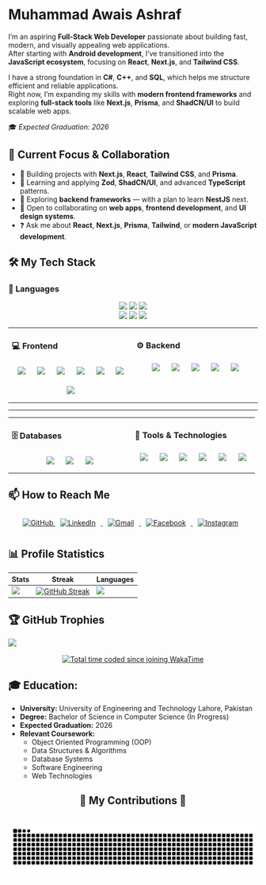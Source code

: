 # Muhammad Awais Ashraf

I’m an aspiring **Full-Stack Web Developer** passionate about building fast, modern, and visually appealing web applications.  
After starting with **Android development**, I’ve transitioned into the **JavaScript ecosystem**, focusing on **React**, **Next.js**, and **Tailwind CSS**.  

I have a strong foundation in **C#**, **C++**, and **SQL**, which helps me structure efficient and reliable applications.  
Right now, I’m expanding my skills with **modern frontend frameworks** and exploring **full-stack tools** like **Next.js**, **Prisma**, and **ShadCN/UI** to build scalable web apps.
 

🎓 *Expected Graduation: 2026*




## 🚀 Current Focus & Collaboration

- 🔭 Building projects with **Next.js**, **React**, **Tailwind CSS**, and **Prisma**.  
- 🌱 Learning and applying **Zod**, **ShadCN/UI**, and advanced **TypeScript** patterns.  
- 🧩 Exploring **backend frameworks** — with a plan to learn **NestJS** next.  
- 🌟 Open to collaborating on **web apps**, **frontend development**, and **UI design systems**.  
- ❓ Ask me about **React**, **Next.js**, **Prisma**, **Tailwind**, or **modern JavaScript development**.


## 🛠️ My Tech Stack  



### 🧠 Languages    

<p align="center">
  <img src="https://img.shields.io/badge/-TypeScript-3178C6?style=flat-square&logo=typescript&logoColor=white" height="35" />
  <img src="https://img.shields.io/badge/-JavaScript-F7DF1E?style=flat-square&logo=javascript&logoColor=black" height="35" />
  <img src="https://img.shields.io/badge/-Kotlin-7F52FF?style=flat-square&logo=kotlin&logoColor=white" height="35" />
  <br/>
  <img src="https://img.shields.io/badge/-C%23-239120?style=flat-square&logo=csharp&logoColor=white" height="35" />
  <img src="https://img.shields.io/badge/-C++-00599C?style=flat-square&logo=c%2B%2B&logoColor=white" height="35" />
  <img src="https://img.shields.io/badge/-SQL-4479A1?style=flat-square&logo=database&logoColor=white" height="35" />
</p>



<table><tr><td valign="top" width="50%">

### 💻 Frontend

<div align="center">  
<a href="https://react.dev/" target="_blank"><img style="margin: 10px" src="https://img.shields.io/badge/-React-61DAFB?style=flat&logo=react&logoColor=black" height="35" /></a>  
<a href="https://nextjs.org/" target="_blank"><img style="margin: 10px" src="https://img.shields.io/badge/-Next.js-000000?style=flat&logo=nextdotjs&logoColor=white" height="35" /></a>  
<a href="https://tailwindcss.com/" target="_blank"><img style="margin: 10px" src="https://img.shields.io/badge/-Tailwind%20CSS-38B2AC?style=flat&logo=tailwindcss&logoColor=white" height="35" /></a>  
<a href="https://developer.android.com/jetpack" target="_blank"><img style="margin: 10px" src="https://img.shields.io/badge/-Jetpack-34A853?style=flat&logo=android&logoColor=white" height="35" /></a>  
<a href="https://ui.shadcn.com/" target="_blank"><img style="margin: 10px" src="https://img.shields.io/badge/-ShadCN%2FUI-18181B?style=flat&logo=react&logoColor=white" height="35" /></a>  
<a href="https://developer.mozilla.org/en-US/docs/Web/HTML" target="_blank"><img style="margin: 10px" src="https://img.shields.io/badge/-HTML5-E34F26?style=flat&logo=html5&logoColor=white" height="35" /></a>  
<a href="https://developer.mozilla.org/en-US/docs/Web/CSS" target="_blank"><img style="margin: 10px" src="https://img.shields.io/badge/-CSS3-1572B6?style=flat&logo=css3&logoColor=white" height="35" /></a>  
</div>

</td><td valign="top" width="50%">

### ⚙️ Backend

<div align="center">  
<a href="https://nextjs.org/docs/app/building-your-application/routing/api-routes" target="_blank"><img style="margin: 10px" src="https://img.shields.io/badge/-Next.js%20API-000000?style=flat&logo=nextdotjs&logoColor=white" height="35" /></a>  
<a href="https://dagger.dev/hilt/" target="_blank"><img style="margin: 10px" src="https://img.shields.io/badge/-Hilt-34A853?style=flat&logo=android&logoColor=white" height="35" /></a>  
<a href="https://zod.dev/" target="_blank"><img style="margin: 10px" src="https://img.shields.io/badge/-Zod-3066BE?style=flat&logo=zod&logoColor=white" height="35" /></a>  
<a href="https://jwt.io/" target="_blank"><img style="margin: 10px" src="https://img.shields.io/badge/-JWT-000000?style=flat&logo=jsonwebtokens&logoColor=white" height="35" /></a>  
<a href="https://authjs.dev/" target="_blank"><img style="margin: 10px" src="https://img.shields.io/badge/-Auth.js-3B82F6?style=flat&logo=nextauth&logoColor=white" height="35" /></a>  
</div>

</td></tr></table>

---

<table><tr><td valign="top" width="50%">

### 🗄️ Databases  

<div align="center">  
<a href="https://www.prisma.io/" target="_blank"><img style="margin: 10px" src="https://img.shields.io/badge/-Prisma-2D3748?style=flat&logo=prisma&logoColor=white" height="35" /></a>  
<a href="https://developer.android.com/training/data-storage/room" target="_blank"><img style="margin: 10px" src="https://img.shields.io/badge/-Room%20DB-34A853?style=flat&logo=android&logoColor=white" height="35" /></a>  
<a href="https://www.microsoft.com/en-us/sql-server" target="_blank"><img style="margin: 10px" src="https://img.shields.io/badge/-SQL%20Server-CC2927?style=flat&logo=microsoftsqlserver&logoColor=white" height="35" /></a>  
</div>

</td><td valign="top" width="50%">

### 🧰 Tools & Technologies  

<div align="center">  
<a href="https://git-scm.com/" target="_blank"><img style="margin: 10px" src="https://img.shields.io/badge/-Git-F05032?style=flat&logo=git&logoColor=white" height="35" /></a>  
<a href="https://github.com/" target="_blank"><img style="margin: 10px" src="https://img.shields.io/badge/-GitHub-181717?style=flat&logo=github&logoColor=white" height="35" /></a>  
<a href="https://code.visualstudio.com/" target="_blank"><img style="margin: 10px" src="https://img.shields.io/badge/-VS%20Code-007ACC?style=flat&logo=visualstudiocode&logoColor=white" height="35" /></a>  
<a href="https://developer.android.com/studio" target="_blank"><img style="margin: 10px" src="https://img.shields.io/badge/-Android%20Studio-3DDC84?style=flat&logo=androidstudio&logoColor=white" height="35" /></a>  
<a href="https://www.figma.com/" target="_blank"><img style="margin: 10px" src="https://img.shields.io/badge/-Figma-F24E1E?style=flat&logo=figma&logoColor=white" height="35" /></a>  
<a href="https://vercel.com/" target="_blank"><img style="margin: 10px" src="https://img.shields.io/badge/-Vercel-000000?style=flat&logo=vercel&logoColor=white" height="35" /></a>  
</div>

</td></tr></table>


## 📫 How to Reach Me

<div align="center">

<a href="https://github.com/awais1019" target="blank">
    <img style="margin: 10px size: 30px" src="https://img.shields.io/badge/-GitHub-181717?style=flat&logo=github&logoColor=white" alt="GitHub"  height="35" />
</a>

<a href="https://www.linkedin.com/in/muhammad-awais-ashraf/" target="blank">
    <img style="margin: 10px" src="https://img.shields.io/badge/-LinkedIn-0A66C2?style=flat&logo=linkedin&logoColor=white" alt="LinkedIn"  height="35" />
</a>

<a href="mailto:mhawais431@gmail.com" target="blank">
    <img style="margin: 10px" src="https://img.shields.io/badge/-Gmail-D14836?style=flat&logo=gmail&logoColor=white" alt="Gmail" height="35" />
</a>

<a href="https://www.facebook.com/awais.ashraf.54922169" target="blank">
    <img style="margin: 10px" src="https://img.shields.io/badge/-Facebook-1877F2?style=flat&logo=facebook&logoColor=white" alt="Facebook"  height="35" />
</a>

<a href="https://www.instagram.com/awais.ashraf.54922169" target="blank">
    <img style="margin: 10px" src="https://img.shields.io/badge/-Instagram-E4405F?style=flat&logo=instagram&logoColor=white" alt="Instagram" height="35" />
</a>

</div>

## 📊 Profile Statistics

| Stats                                                                                                                         | Streak                                                                                                                                                                      | Languages                                                                                                                     |
|-------------------------------------------------------------------------------------------------------------------------------|------------------------------------------------------------------------------------------------------------------------------------------------------------------------------|-------------------------------------------------------------------------------------------------------------------------------|
| ![](https://github-profile-summary-cards.vercel.app/api/cards/stats?username=awais1019&theme=react)                            | [![GitHub Streak](https://streak-stats.demolab.com/?user=awais1019&theme=react&hide_border=true&border_radius=10&date_format=j%20M%5B%20Y%5D&ring=ffffff)](https://git.io/streak-stats) |  ![](https://github-readme-stats.vercel.app/api/top-langs/?username=awais1019&layout=compact&theme=react)                                 |

## 🏆 GitHub Trophies
![](https://github-profile-trophy.vercel.app/?username=awais1019&theme=radical&no-frame=false&no-bg=true&margin-w=2)

<p align="center">
  <a href="https://wakatime.com/@f4afa4c5-49ce-4379-a1fc-f61356b58715">
    <img src="https://wakatime.com/badge/user/f4afa4c5-49ce-4379-a1fc-f61356b58715.svg?style=flat-square" alt="Total time coded since joining WakaTime" />
  </a>
  <br>
</p>


## 🎓 Education:

- **University:** University of Engineering and Technology Lahore, Pakistan
- **Degree:** Bachelor of Science in Computer Science (In Progress)
- **Expected Graduation:** 2026
- **Relevant Coursework:**
  - Object Oriented Programming (OOP)
  - Data Structures & Algorithms
  - Database Systems
  - Software Engineering
  - Web Technologies 

<div align="center">
  <h2>🐍 My Contributions 🐍</h2>
  <br>
  <img alt="snake eating my contributions" src="https://raw.githubusercontent.com/awais1019/awais1019/output/github-contribution-grid-snake.svg" />
  
  <br/><br/><br/>
</div>
